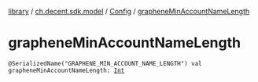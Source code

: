 [library](../../index.md) / [ch.decent.sdk.model](../index.md) / [Config](index.md) / [grapheneMinAccountNameLength](./graphene-min-account-name-length.md)

# grapheneMinAccountNameLength

`@SerializedName("GRAPHENE_MIN_ACCOUNT_NAME_LENGTH") val grapheneMinAccountNameLength: `[`Int`](https://kotlinlang.org/api/latest/jvm/stdlib/kotlin/-int/index.html)